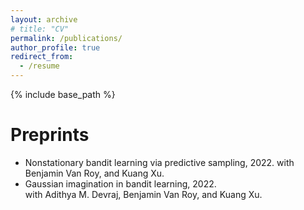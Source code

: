 ```yaml
---
layout: archive
# title: "CV"
permalink: /publications/
author_profile: true
redirect_from:
  - /resume
---
```


{% include base_path %}

Preprints
======
* Nonstationary bandit learning via predictive sampling, 2022. 
  with Benjamin Van Roy, and Kuang Xu.
* Gaussian imagination in bandit learning, 2022.  
  with Adithya M. Devraj, Benjamin Van Roy, and Kuang Xu. 
